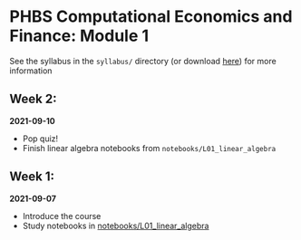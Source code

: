 # PHBS Computational Economics and Finance: Module 1

See the syllabus in the `syllabus/` directory (or download [here](https://github.com/PHBS-CEF/Module1/raw/main/syllabus/CEF_Math%20and%20Data%20Skills_syllabus.pdf)) for more information


## Week 2:

**2021-09-10**

- Pop quiz!
- Finish linear algebra notebooks from `notebooks/L01_linear_algebra`


## Week 1:

**2021-09-07**

- Introduce the course
- Study notebooks in [notebooks/L01_linear_algebra](https://github.com/PHBS-CEF/Module1/tree/main/notebooks/L01_linear_algebra)
